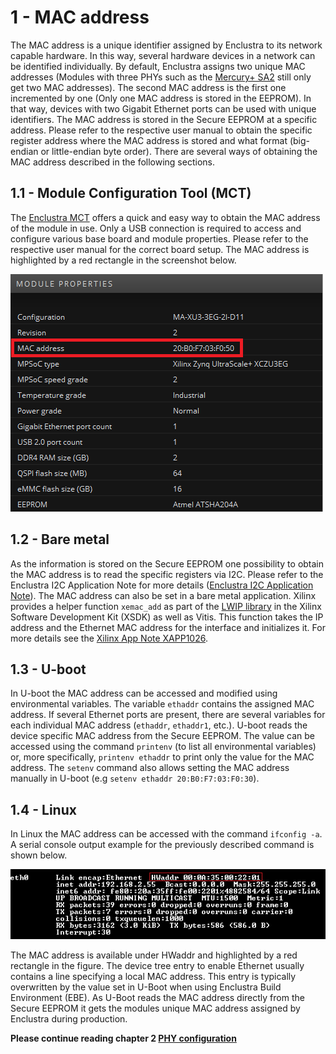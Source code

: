 # 1 - MAC address
The MAC address is a unique identifier assigned by Enclustra to its network capable hardware. In this way,
several hardware devices in a network can be identified individually. By default, Enclustra assigns two unique
MAC addresses (Modules with three PHYs such as the [Mercury+ SA2](https://www.enclustra.com/en/products/system-on-chip-modules/mercury-sa2/) still only get two MAC addresses). The second MAC address is the first one incremented by one (Only one MAC address is stored in the EEPROM). In that way, devices with two Gigabit Ethernet ports can be used with unique identifiers. The MAC address is stored in the Secure EEPROM at a specific address. Please refer to the respective user manual to obtain the specific register address where the MAC address is stored and what format (big-endian or little-endian byte order). There are several ways of obtaining the MAC address described in the following sections.

## 1.1 - Module Configuration Tool (MCT)
The [Enclustra MCT](https://www.enclustra.com/en/products/tools/module-configuration-tool/) offers a quick and easy way to obtain the MAC address of the module in use. Only a USB connection is required to access and configure various base board and module properties. Please refer to the respective user manual for the correct board setup. The MAC address is highlighted by a red rectangle in the screenshot below.

![MCT screenshot module properties](./figures/RGMII/MCT.png)

## 1.2 - Bare metal
As the information is stored on the Secure EEPROM one possibility to obtain the MAC address is to read the specific registers via I2C. Please refer to the Enclustra I2C Application Note for more details ([Enclustra I2C Application Note](https://github.com/enclustra/I2CApplicationNote)). The MAC address can also be set in a bare metal application. Xilinx provides a helper function `xemac_add` as part of the [LWIP library](https://xilinx-wiki.atlassian.net/wiki/spaces/A/pages/18842366/Standalone+LWIP+library) in the Xilinx Software Development Kit (XSDK) as well as Vitis. This function takes the IP address and the Ethernet MAC address for the interface and initializes it. For more details see the [Xilinx App Note XAPP1026](https://www.xilinx.com/support/documentation/application_notes/xapp1026.pdf).

## 1.3 - U-boot
In U-boot the MAC address can be accessed and modified using environmental variables. The variable `ethaddr` contains the assigned MAC address. If several Ethernet ports are present, there are several variables for each individual MAC address (`ethaddr`, `ethaddr1`, etc.). U-boot reads the device specific MAC address from the Secure EEPROM. The value can be accessed using the command `printenv` (to list all environmental variables) or, more specifically, `printenv ethaddr` to print only the value for the MAC address. The `setenv` command also allows setting the MAC address manually in U-boot (e.g `setenv ethaddr 20:B0:F7:03:F0:30`).

## 1.4 - Linux
In Linux the MAC address can be accessed with the command `ifconfig -a`. A serial console output example for the previously described command is shown below.

![Serial console output example](./figures/RGMII/Linux_MAC.png)

The MAC address is available under HWaddr and highlighted by a red rectangle in the figure. The device tree entry to enable Ethernet usually contains a line specifying a local MAC address. This entry is typically overwritten by the value set in U-Boot when using Enclustra Build Environment (EBE). As U-Boot reads the MAC address directly from the Secure EEPROM it gets the modules unique MAC address assigned by Enclustra during production.

**Please continue reading chapter 2 [PHY configuration](./Chapter-2-PHY_configuration.md)**
